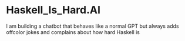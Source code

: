# Haskell_Is_Hard.AI
I am building a chatbot that behaves like a normal GPT but always adds offcolor jokes and complains about how hard Haskell is 
